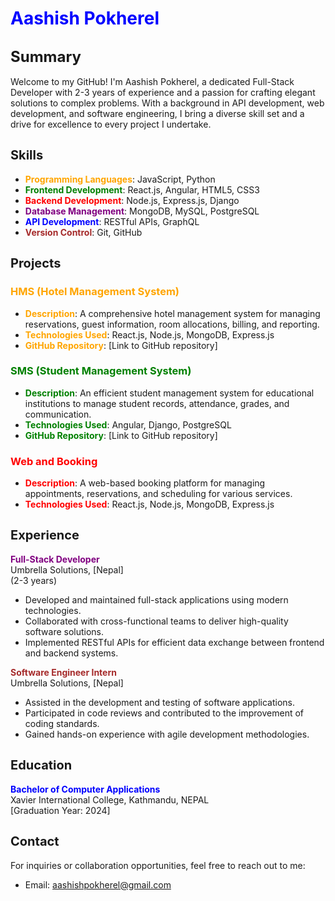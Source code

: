 # <span style="color:blue">Aashish Pokherel</span>

## <span style="font-size:24px">Summary</span>

Welcome to my GitHub! I'm Aashish Pokherel, a dedicated Full-Stack Developer with 2-3 years of experience and a passion for crafting elegant solutions to complex problems. With a background in API development, web development, and software engineering, I bring a diverse skill set and a drive for excellence to every project I undertake.

## <span style="font-size:20px">Skills</span>

- **<span style="color:orange">Programming Languages</span>**: JavaScript, Python
- **<span style="color:green">Frontend Development</span>**: React.js, Angular, HTML5, CSS3
- **<span style="color:red">Backend Development</span>**: Node.js, Express.js, Django
- **<span style="color:purple">Database Management</span>**: MongoDB, MySQL, PostgreSQL
- **<span style="color:blue">API Development</span>**: RESTful APIs, GraphQL
- **<span style="color:brown">Version Control</span>**: Git, GitHub

## <span style="font-size:20px">Projects</span>

### <span style="color:orange">HMS (Hotel Management System)</span>

- **<span style="color:orange">Description</span>**: A comprehensive hotel management system for managing reservations, guest information, room allocations, billing, and reporting.
- **<span style="color:orange">Technologies Used</span>**: React.js, Node.js, MongoDB, Express.js
- **<span style="color:orange">GitHub Repository</span>**: [Link to GitHub repository]

### <span style="color:green">SMS (Student Management System)</span>

- **<span style="color:green">Description</span>**: An efficient student management system for educational institutions to manage student records, attendance, grades, and communication.
- **<span style="color:green">Technologies Used</span>**: Angular, Django, PostgreSQL
- **<span style="color:green">GitHub Repository</span>**: [Link to GitHub repository]

### <span style="color:red">Web and Booking</span>

- **<span style="color:red">Description</span>**: A web-based booking platform for managing appointments, reservations, and scheduling for various services.
- **<span style="color:red">Technologies Used</span>**: React.js, Node.js, MongoDB, Express.js

## <span style="font-size:20px">Experience</span>

**<span style="color:purple">Full-Stack Developer</span>**  
Umbrella Solutions, [Nepal]  
(2-3 years)

- Developed and maintained full-stack applications using modern technologies.
- Collaborated with cross-functional teams to deliver high-quality software solutions.
- Implemented RESTful APIs for efficient data exchange between frontend and backend systems.

**<span style="color:brown">Software Engineer Intern</span>**  
Umbrella Solutions, [Nepal]  

- Assisted in the development and testing of software applications.
- Participated in code reviews and contributed to the improvement of coding standards.
- Gained hands-on experience with agile development methodologies.

## <span style="font-size:20px">Education</span>

**<span style="color:blue">Bachelor of Computer Applications</span>**  
Xavier International College, Kathmandu, NEPAL  
[Graduation Year: 2024]

## <span style="font-size:20px">Contact</span>

For inquiries or collaboration opportunities, feel free to reach out to me:
- Email: aashishpokherel@gmail.com
